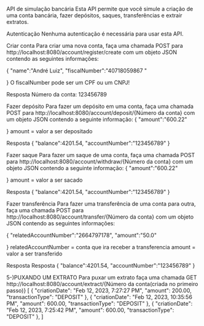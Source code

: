 API de simulação bancária
Esta API permite que você simule a criação de uma conta bancária, fazer depósitos, saques, transferências e extrair extratos.

Autenticação
Nenhuma autenticação é necessária para usar esta API.

Criar conta
Para criar uma nova conta, faça uma chamada POST para http://localhost:8080/account/register/create com um objeto JSON contendo as seguintes informações:

{ 
"name":"André Luiz", 
"fiscalNumber":"40718059867 "

}
O fiscalNumber pode ser um CPF ou um CNPJ!

Resposta
Número da conta: 123456789


Fazer depósito
Para fazer um depósito em uma conta, faça uma chamada POST para http://localhost:8080/account/deposit/{Número da conta} com um objeto JSON contendo a seguinte informação:
{
    "amount":"600.22"

}
amount = valor a ser depositado

Resposta
{
"balance":4201.54,
"accountNumber":"123456789"
}


Fazer saque
Para fazer um saque de uma conta, faça uma chamada POST para http://localhost:8080/account/withdraw/{Número da conta} com um objeto JSON contendo a seguinte informação:
{
    "amount":"600.22"

}
amount = valor a ser sacado

Resposta
{
"balance":4201.54,
"accountNumber":"123456789"
}


Fazer transferência
Para fazer uma transferência de uma conta para outra, faça uma chamada POST para http://localhost:8080/account/transfer/{Número da conta} com um objeto JSON contendo as seguintes informações:

{
     "relatedAccountNumber":"2664797178",
      "amount":"50.0"

}
relatedAccountNumber = conta que ira receber a transferencia
amount = valor a ser transferido

Resposta
Resposta
{
"balance":4201.54,
"accountNumber":"123456789"
}

5-)PUXANDO UM EXTRATO
Para puxar um extrato faça uma chamada GET http://localhost:8080/account/extract/{Número da conta(criada no primeiro passo)}
[
    {
        "criationDate": "Feb 12, 2023, 7:27:27 PM",
        "amount": 200.00,
        "transactionType": "DEPOSIT"
    },
    {
        "criationDate": "Feb 12, 2023, 10:35:56 PM",
        "amount": 600.00,
        "transactionType": "DEPOSIT"
    },
    {
        "criationDate": "Feb 12, 2023, 7:25:42 PM",
        "amount": 600.00,
        "transactionType": "DEPOSIT"
    },
]
